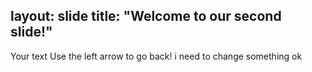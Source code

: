 layout: slide
title: "Welcome to our second slide!"
---
Your text
Use the left arrow to go back! i need to change something
ok
